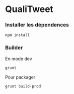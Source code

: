 QualiTweet
==========

### Installer les dépendences ###

```
npm install
```

### Builder ###

En mode dev

```
grunt
```

Pour packager

```
grunt build-prod
```
